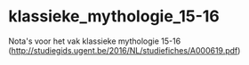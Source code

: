 # klassieke_mythologie_15-16
Nota's voor het vak klassieke mythologie 15-16 (http://studiegids.ugent.be/2016/NL/studiefiches/A000619.pdf)
